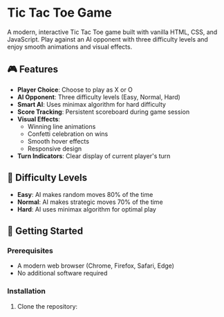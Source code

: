 # Tic Tac Toe Game

A modern, interactive Tic Tac Toe game built with vanilla HTML, CSS, and JavaScript. Play against an AI opponent with three difficulty levels and enjoy smooth animations and visual effects.

## 🎮 Features

- **Player Choice**: Choose to play as X or O
- **AI Opponent**: Three difficulty levels (Easy, Normal, Hard)
- **Smart AI**: Uses minimax algorithm for hard difficulty
- **Score Tracking**: Persistent scoreboard during game session
- **Visual Effects**:
    - Winning line animations
    - Confetti celebration on wins
    - Smooth hover effects
    - Responsive design
- **Turn Indicators**: Clear display of current player's turn

## 🎯 Difficulty Levels

- **Easy**: AI makes random moves 80% of the time
- **Normal**: AI makes strategic moves 70% of the time
- **Hard**: AI uses minimax algorithm for optimal play

## 🚀 Getting Started

### Prerequisites

- A modern web browser (Chrome, Firefox, Safari, Edge)
- No additional software required

### Installation

1. Clone the repository:

